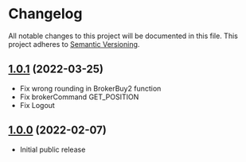 # Changelog
All notable changes to this project will be documented in this file. This project adheres to [Semantic Versioning](http://semver.org/).

## [1.0.1](https://github.com/vitakot/ftx_zorro_plugin/releases/tag/1.0.1) (2022-03-25)

 - Fix wrong rounding in BrokerBuy2 function
 - Fix brokerCommand GET_POSITION
 - Fix Logout

## [1.0.0](https://github.com/vitakot/ftx_zorro_plugin/releases/tag/1.0.0) (2022-02-07)

- Initial public release